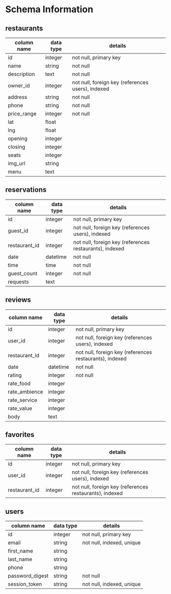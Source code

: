 # Schema Information

## restaurants
column name | data type | details
------------|-----------|-----------------------
id          | integer   | not null, primary key
name        | string    | not null
description | text      | not null
owner_id    | integer   | not null, foreign key (references users), indexed
address     | string    | not null
phone       | string    | not null
price_range | integer   | not null
lat         | float     |
lng         | float     |
opening     | integer   |
closing     | integer   |
seats       | integer   |
img_url     | string    |
menu        | text      |

## reservations
column name   | data type | details
--------------|-----------|-----------------------
id            | integer   | not null, primary key
guest_id      | integer   | not null, foreign key (references users), indexed
restaurant_id | integer   | not null, foreign key (references restaurants), indexed
date          | datetime  | not null
time          | time      | not null
guest_count   | integer   | not null
requests      | text      |

## reviews
column name   | data type | details
--------------|-----------|-----------------------
id            | integer   | not null, primary key
user_id       | integer   | not null, foreign key (references users), indexed
restaurant_id | integer   | not null, foreign key (references restaurants), indexed
date          | datetime  | not null
rating        | integer   | not null
rate_food     | integer   |
rate_ambience | integer   |
rate_service  | integer   |
rate_value    | integer   |
body          | text      |

## favorites
column name   | data type | details
--------------|-----------|-----------------------
id            | integer   | not null, primary key
user_id       | integer   | not null, foreign key (references users), indexed
restaurant_id | integer   | not null, foreign key (references restaurants), indexed

## users
column name     | data type | details
----------------|-----------|-----------------------
id              | integer   | not null, primary key
email           | string    | not null, indexed, unique
first_name      | string    |
last_name       | string    |
phone           | string    |
password_digest | string    | not null
session_token   | string    | not null, indexed, unique
